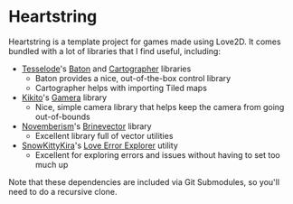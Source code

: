 # Heartstring
Heartstring is a template project for games made using Love2D. It comes bundled with a lot of libraries that I find useful, including:
- [Tesselode]()'s [Baton]() and [Cartographer]() libraries
    - Baton provides a nice, out-of-the-box control library
    - Cartographer helps with importing Tiled maps
- [Kikito]()'s [Gamera]() library
    - Nice, simple camera library that helps keep the camera from going out-of-bounds
- [Novemberism](https://github.com/novemberisms)'s [Brinevector](https://github.com/novemberisms/brinevector) library
    - Excellent library full of vector utilities
- [SnowKittyKira](https://github.com/snowkittykira/)'s [Love Error Explorer](https://github.com/snowkittykira/love-error-explorer) utility
    - Excellent for exploring errors and issues without having to set too much up

Note that these dependencies are included via Git Submodules, so you'll need to do a recursive clone.
